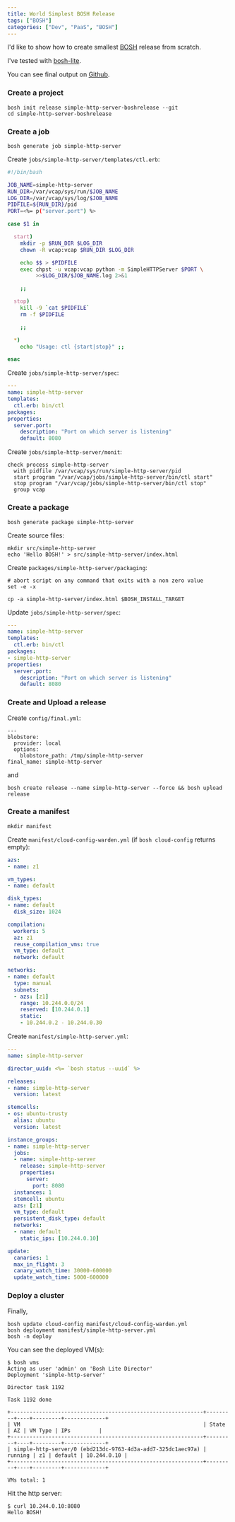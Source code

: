 ```yaml
---
title: World Simplest BOSH Release
tags: ["BOSH"]
categories: ["Dev", "PaaS", "BOSH"]
---
```


I'd like to show how to create smallest [BOSH](http://bosh.io) release from scratch.

I've tested with [bosh-lite](https://github.com/cloudfoundry/bosh-lite).

You can see final output on [Github](https://github.com/making/simple-http-server-boshrelease).

### Create a project

```
bosh init release simple-http-server-boshrelease --git
cd simple-http-server-boshrelease
```

### Create a job

```
bosh generate job simple-http-server
```

Create `jobs/simple-http-server/templates/ctl.erb`:

``` bash
#!/bin/bash

JOB_NAME=simple-http-server
RUN_DIR=/var/vcap/sys/run/$JOB_NAME
LOG_DIR=/var/vcap/sys/log/$JOB_NAME
PIDFILE=${RUN_DIR}/pid
PORT=<%= p("server.port") %>

case $1 in

  start)
    mkdir -p $RUN_DIR $LOG_DIR
    chown -R vcap:vcap $RUN_DIR $LOG_DIR

    echo $$ > $PIDFILE
    exec chpst -u vcap:vcap python -m SimpleHTTPServer $PORT \
         >>$LOG_DIR/$JOB_NAME.log 2>&1

    ;;

  stop)
    kill -9 `cat $PIDFILE`
    rm -f $PIDFILE

    ;;

  *)
    echo "Usage: ctl {start|stop}" ;;

esac
```

Create `jobs/simple-http-server/spec`:

``` yaml
---
name: simple-http-server
templates:
  ctl.erb: bin/ctl
packages:
properties:
  server.port:
    description: "Port on which server is listening"
    default: 8080
```

Create `jobs/simple-http-server/monit`:

```
check process simple-http-server
  with pidfile /var/vcap/sys/run/simple-http-server/pid
  start program "/var/vcap/jobs/simple-http-server/bin/ctl start"
  stop program "/var/vcap/jobs/simple-http-server/bin/ctl stop"
  group vcap
```

### Create a package

```
bosh generate package simple-http-server
```

Create source files:

```
mkdir src/simple-http-server
echo 'Hello BOSH!' > src/simple-http-server/index.html
```

Create `packages/simple-http-server/packaging`:

```
# abort script on any command that exits with a non zero value
set -e -x

cp -a simple-http-server/index.html $BOSH_INSTALL_TARGET
```

Update `jobs/simple-http-server/spec`:

``` yaml
---
name: simple-http-server
templates:
  ctl.erb: bin/ctl
packages:
- simple-http-server
properties:
  server.port:
    description: "Port on which server is listening"
    default: 8080
```

### Create and Upload a release

Create `config/final.yml`:

```
---
blobstore:
  provider: local
  options:
    blobstore_path: /tmp/simple-http-server
final_name: simple-http-server
```

and

```
bosh create release --name simple-http-server --force && bosh upload release
```

### Create a manifest

```
mkdir manifest
```

Create `manifest/cloud-config-warden.yml` (if `bosh cloud-config` returns empty):

``` yaml
azs:
- name: z1

vm_types:
- name: default

disk_types:
- name: default
  disk_size: 1024

compilation:
  workers: 5
  az: z1
  reuse_compilation_vms: true
  vm_type: default
  network: default

networks:
- name: default
  type: manual
  subnets:
  - azs: [z1]
    range: 10.244.0.0/24
    reserved: [10.244.0.1]
    static:
    - 10.244.0.2 - 10.244.0.30
```

Create `manifest/simple-http-server.yml`:

``` yaml
---
name: simple-http-server

director_uuid: <%= `bosh status --uuid` %>

releases:
- name: simple-http-server
  version: latest

stemcells:
- os: ubuntu-trusty
  alias: ubuntu
  version: latest

instance_groups:
- name: simple-http-server
  jobs:
  - name: simple-http-server
    release: simple-http-server
    properties:
      server:
        port: 8080
  instances: 1
  stemcell: ubuntu
  azs: [z1]
  vm_type: default
  persistent_disk_type: default
  networks:
  - name: default
    static_ips: [10.244.0.10]

update:
  canaries: 1
  max_in_flight: 3
  canary_watch_time: 30000-600000
  update_watch_time: 5000-600000
```

### Deploy a cluster

Finally,

```
bosh update cloud-config manifest/cloud-config-warden.yml 
bosh deployment manifest/simple-http-server.yml
bosh -n deploy
```

You can see the deployed VM(s):

```
$ bosh vms
Acting as user 'admin' on 'Bosh Lite Director'
Deployment 'simple-http-server'

Director task 1192

Task 1192 done

+-------------------------------------------------------------+---------+----+---------+-------------+
| VM                                                          | State   | AZ | VM Type | IPs         |
+-------------------------------------------------------------+---------+----+---------+-------------+
| simple-http-server/0 (ebd213dc-9763-4d3a-add7-325dc1aec97a) | running | z1 | default | 10.244.0.10 |
+-------------------------------------------------------------+---------+----+---------+-------------+

VMs total: 1
```

Hit the http server:

```
$ curl 10.244.0.10:8080
Hello BOSH!
```

